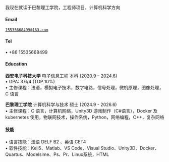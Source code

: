 
我现在就读于巴黎理工学院，工程师项目，计算机科学方向

#### Email  
<code>15535668499@163.com</code>  

#### Tel
• +86 15535668499

#### Education  
**西安电子科技大学**  电子信息工程  本科   (2020.9 – 2024.6)  
• GPA: 3.6/4 (TOP 10%)   
• 主修课程：法语，模拟电子技术，数字电路，信号处理，微机原理，图像处理，C 语言

**巴黎理工学院**  计算机科学与技术  硕士  (2024.9 - 2026.6)  
• 主修课程：C 语言，计算机网络，Unity3D 游戏制作（C#语言），Docker 及 kubernetes 使用，物联网技术，操作系统，Python，网络编程，C++，复杂网络   

#### 技能  
• 语言技能：法语 DELF B2 、英语 CET4   
• 软件技能：Keil5、Matlab、VS Code、Visual Studio、Unity3D、Docker、Quartus、Modelsime、Ps、Pr、Linux系统，HTML   